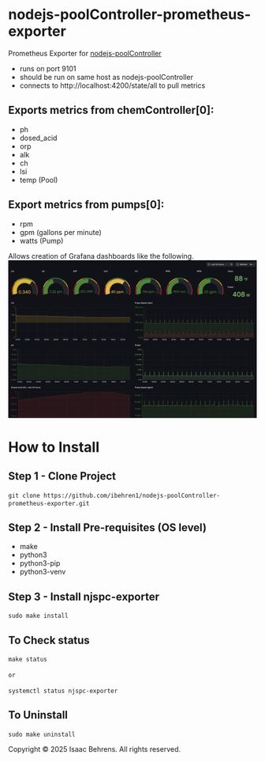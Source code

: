# nodejs-poolController-prometheus-exporter
Prometheus Exporter for [nodejs-poolController](https://github.com/tagyoureit/nodejs-poolController?tab=readme-ov-file)  
- runs on port 9101
- should be run on same host as nodejs-poolController
- connects to http://localhost:4200/state/all to pull metrics

## Exports metrics from chemController[0]:
- ph
- dosed_acid
- orp
- alk
- ch 
- lsi 
- temp (Pool) 


## Export metrics from pumps[0]:
- rpm 
- gpm (gallons per minute)
- watts (Pump)

Allows creation of Grafana dashboards like the following.
![](./images/dashboard.png)

# How to Install
## Step 1 - Clone Project
```
git clone https://github.com/ibehren1/nodejs-poolController-prometheus-exporter.git
```


## Step 2 - Install Pre-requisites (OS level)
- make
- python3
- python3-pip
- python3-venv


## Step 3 - Install njspc-exporter
```
sudo make install
```


## To Check status
```
make status

or

systemctl status njspc-exporter
```


## To Uninstall
```
sudo make uninstall
```


Copyright © 2025 Isaac Behrens. All rights reserved.